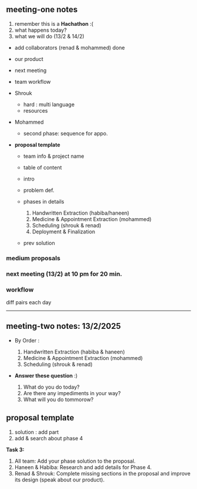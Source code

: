 ## **meeting-one notes**

1. remember this is a **Hachathon** :(
2. what happens today?
3. what we will do (13/2 & 14/2)

- add collaborators (renad & mohammed) done
- our product
- next meeting
- team workflow


- Shrouk 
    - hard : multi language 
    - resources

- Mohammed
    - second phase: sequence for appo.

- **proposal template** 

    - team info & project name
    - table of content
    - intro
    - problem def.

    - phases in details
        1. Handwritten Extraction  (habiba/haneen) 
        2. Medicine & Appointment Extraction (mohammed) 
        3. Scheduling (shrouk & renad)
        4. Deployment & Finalization 

    - prev solution


### medium proposals

### next meeting (13/2) at 10 pm for 20 min.

### workflow

diff pairs each day


---

## **meeting-two notes: 13/2/2025**

- By Order :

    1. Handwritten Extraction  (habiba & haneen) 
    2. Medicine & Appointment Extraction (mohammed) 
    3. Scheduling (shrouk & renad)
        

- **Answer these question** :)

    1. What do you do today?
    2. Are there any impediments in your way?
    3. What will you do tommorow?
    
## proposal template
1. solution : add part 
2. add & search about phase 4

**Task 3:**

1. All team: Add your phase solution to the proposal.  
2. Haneen & Habiba: Research and add details for Phase 4.  
3. Renad & Shrouk: Complete missing sections in the proposal and improve  its design (speak about our product).
